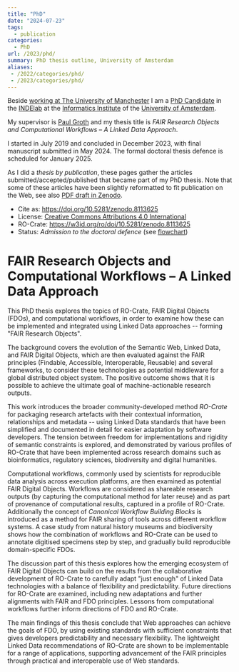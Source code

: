 ```yaml
---
title: "PhD"
date: "2024-07-23"
tags:
  - publication
categories:
  - PhD
url: /2023/phd/ 
summary: PhD thesis outline, University of Amsterdam
aliases:
 - /2022/categories/phd/
 - /2023/categories/phd/
---
```


Beside [working at The University of Manchester](/2023/about/) I am a [PhD Candidate](https://www.uva.nl/en/profile/s/o/s.soilandreyes/s.soiland-reyes.html) in the [INDElab](https://indelab.org/) at the [Informatics Institute](http://ivi.uva.nl/) of the [University of Amsterdam](http://uva.nl/).

My supervisor is [Paul Groth](http://pgroth.com/) and my thesis title is _FAIR Research Objects and Computational Workflows – A Linked Data Approach_.

I started in July 2019 and concluded in December 2023, with final manuscript submitted in May 2024. The formal doctoral thesis defence is scheduled for January 2025. 

As I did a _thesis by publication_, these pages gather the articles submitted/accepted/published that became part of my PhD thesis. Note that some of these articles have been slightly reformatted to fit publication on the Web, see also [PDF draft in Zenodo](https://doi.org/10.5281/zenodo.8113625).

* Cite as: <https://doi.org/10.5281/zenodo.8113625>
* License: [Creative Commons Attributions 4.0 International](https://spdx.org/licenses/CC-BY-4.0/)
* RO-Crate: <https://w3id.org/ro/doi/10.5281/zenodo.8113625>
* Status: _Admission to the doctoral defence_ (see [flowchart](https://www.uva.nl/binaries/content/assets/uva/en/research/phd/procedures/flowchart-from-manuscript-to-doctoral-thesis-en-doctorate-regulations-2020.pdf))


# FAIR Research Objects and Computational Workflows – A Linked Data Approach

This PhD thesis explores the topics of RO-Crate, FAIR Digital Objects (FDOs), and computational workflows, in order to examine how these can be implemented and integrated using Linked Data approaches -- forming "FAIR Research Objects".

The background covers the evolution of the Semantic Web, Linked Data, and FAIR Digital Objects, which are then evaluated against the FAIR principles (Findable, Accessible, Interoperable, Reusable) and several frameworks, to consider these technologies as potential middleware for a global distributed object system. The positive outcome shows that it is possible to achieve the ultimate goal of machine-actionable research outputs.

This work introduces the broader community-developed method *RO-Crate* for packaging research artefacts with their contextual information, relationships and metadata -- using Linked Data standards that have been simplified and documented in detail for easier adaptation by software developers. The tension between freedom for implementations and rigidity of semantic constraints is explored, and demonstrated by various profiles of RO-Crate that have been implemented across research domains such as bioinformatics, regulatory sciences, biodiversity and digital humanities.

Computational workflows, commonly used by scientists for reproducible data analysis across execution platforms, are then examined as potential FAIR Digital Objects. Workflows are considered as shareable research outputs (by capturing the computational method for later reuse) and as part of provenance of computational results, captured in a profile of RO-Crate. Additionally the concept of *Canonical Workflow Building Blocks* is introduced as a method for FAIR sharing of tools across different workflow systems. A case study from natural history museums and biodiversity shows how the combination of workflows and RO-Crate can be used to annotate digitised specimens step by step, and gradually build reproducible domain-specific FDOs.

The discussion part of this thesis explores how the emerging ecosystem of FAIR Digital Objects can build on the results from the collaborative development of RO-Crate to carefully adapt "just enough" of Linked Data technologies with a balance of flexibility and predictability. Future directions for RO-Crate are examined, including new adaptations and further alignments with FAIR and FDO principles. Lessons from computational workflows further inform directions of FDO and RO-Crate.

The main findings of this thesis conclude that Web approaches can achieve the goals of FDO, by using existing standards with sufficient constraints that gives developers predictability and necessary flexibility. The lightweight Linked Data recommendations of RO-Crate are shown to be implementable for a range of applications, supporting advancement of the FAIR principles through practical and interoperable use of Web standards.
